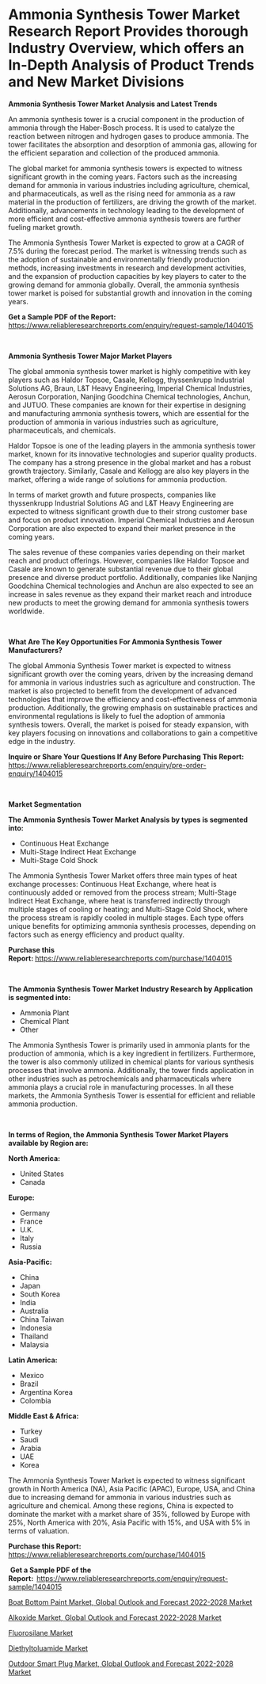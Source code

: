 <p><h1>Ammonia Synthesis Tower Market Research Report Provides thorough Industry Overview, which offers an In-Depth Analysis of Product Trends and New Market Divisions</h1></p><p><strong>Ammonia Synthesis Tower Market Analysis and Latest Trends</strong></p>
<p><p>An ammonia synthesis tower is a crucial component in the production of ammonia through the Haber-Bosch process. It is used to catalyze the reaction between nitrogen and hydrogen gases to produce ammonia. The tower facilitates the absorption and desorption of ammonia gas, allowing for the efficient separation and collection of the produced ammonia.</p><p>The global market for ammonia synthesis towers is expected to witness significant growth in the coming years. Factors such as the increasing demand for ammonia in various industries including agriculture, chemical, and pharmaceuticals, as well as the rising need for ammonia as a raw material in the production of fertilizers, are driving the growth of the market. Additionally, advancements in technology leading to the development of more efficient and cost-effective ammonia synthesis towers are further fueling market growth.</p><p>The Ammonia Synthesis Tower Market is expected to grow at a CAGR of 7.5% during the forecast period. The market is witnessing trends such as the adoption of sustainable and environmentally friendly production methods, increasing investments in research and development activities, and the expansion of production capacities by key players to cater to the growing demand for ammonia globally. Overall, the ammonia synthesis tower market is poised for substantial growth and innovation in the coming years.</p></p>
<p><strong>Get a Sample PDF of the Report:&nbsp;</strong> <a href="https://www.reliableresearchreports.com/enquiry/request-sample/1404015">https://www.reliableresearchreports.com/enquiry/request-sample/1404015</a></p>
<p>&nbsp;</p>
<p><strong>Ammonia Synthesis Tower Major Market Players</strong></p>
<p><p>The global ammonia synthesis tower market is highly competitive with key players such as Haldor Topsoe, Casale, Kellogg, thyssenkrupp Industrial Solutions AG, Braun, L&T Heavy Engineering, Imperial Chemical Industries, Aerosun Corporation, Nanjing Goodchina Chemical technologies, Anchun, and JUTUO. These companies are known for their expertise in designing and manufacturing ammonia synthesis towers, which are essential for the production of ammonia in various industries such as agriculture, pharmaceuticals, and chemicals.</p><p>Haldor Topsoe is one of the leading players in the ammonia synthesis tower market, known for its innovative technologies and superior quality products. The company has a strong presence in the global market and has a robust growth trajectory. Similarly, Casale and Kellogg are also key players in the market, offering a wide range of solutions for ammonia production.</p><p>In terms of market growth and future prospects, companies like thyssenkrupp Industrial Solutions AG and L&T Heavy Engineering are expected to witness significant growth due to their strong customer base and focus on product innovation. Imperial Chemical Industries and Aerosun Corporation are also expected to expand their market presence in the coming years.</p><p>The sales revenue of these companies varies depending on their market reach and product offerings. However, companies like Haldor Topsoe and Casale are known to generate substantial revenue due to their global presence and diverse product portfolio. Additionally, companies like Nanjing Goodchina Chemical technologies and Anchun are also expected to see an increase in sales revenue as they expand their market reach and introduce new products to meet the growing demand for ammonia synthesis towers worldwide.</p></p>
<p>&nbsp;</p>
<p><strong>What Are The Key Opportunities For Ammonia Synthesis Tower Manufacturers?</strong></p>
<p><p>The global Ammonia Synthesis Tower market is expected to witness significant growth over the coming years, driven by the increasing demand for ammonia in various industries such as agriculture and construction. The market is also projected to benefit from the development of advanced technologies that improve the efficiency and cost-effectiveness of ammonia production. Additionally, the growing emphasis on sustainable practices and environmental regulations is likely to fuel the adoption of ammonia synthesis towers. Overall, the market is poised for steady expansion, with key players focusing on innovations and collaborations to gain a competitive edge in the industry.</p></p>
<p><strong>Inquire or Share Your Questions If Any Before Purchasing This Report:</strong> <a href="https://www.reliableresearchreports.com/enquiry/pre-order-enquiry/1404015">https://www.reliableresearchreports.com/enquiry/pre-order-enquiry/1404015</a></p>
<p>&nbsp;</p>
<p><strong>Market Segmentation</strong></p>
<p><strong>The Ammonia Synthesis Tower Market Analysis by types is segmented into:</strong></p>
<p><ul><li>Continuous Heat Exchange</li><li>Multi-Stage Indirect Heat Exchange</li><li>Multi-Stage Cold Shock</li></ul></p>
<p><p>The Ammonia Synthesis Tower Market offers three main types of heat exchange processes: Continuous Heat Exchange, where heat is continuously added or removed from the process stream; Multi-Stage Indirect Heat Exchange, where heat is transferred indirectly through multiple stages of cooling or heating; and Multi-Stage Cold Shock, where the process stream is rapidly cooled in multiple stages. Each type offers unique benefits for optimizing ammonia synthesis processes, depending on factors such as energy efficiency and product quality.</p></p>
<p><strong>Purchase this Report:&nbsp;</strong><a href="https://www.reliableresearchreports.com/purchase/1404015">https://www.reliableresearchreports.com/purchase/1404015</a></p>
<p>&nbsp;</p>
<p><strong>The Ammonia Synthesis Tower Market Industry Research by Application is segmented into:</strong></p>
<p><ul><li>Ammonia Plant</li><li>Chemical Plant</li><li>Other</li></ul></p>
<p><p>The Ammonia Synthesis Tower is primarily used in ammonia plants for the production of ammonia, which is a key ingredient in fertilizers. Furthermore, the tower is also commonly utilized in chemical plants for various synthesis processes that involve ammonia. Additionally, the tower finds application in other industries such as petrochemicals and pharmaceuticals where ammonia plays a crucial role in manufacturing processes. In all these markets, the Ammonia Synthesis Tower is essential for efficient and reliable ammonia production.</p></p>
<p>&nbsp;</p>
<p><strong>In terms of Region, the Ammonia Synthesis Tower Market Players available by Region are:</strong></p>
<p>
    <p> <strong> North America: </strong>
        <ul>
            <li>United States</li>
            <li>Canada</li>
        </ul>
        </p> 
    <p> <strong> Europe: </strong>
        <ul>
            <li>Germany</li>
            <li>France</li>
            <li>U.K.</li>
            <li>Italy</li>
            <li>Russia</li>
        </ul>
        </p> 
    <p> <strong> Asia-Pacific: </strong>
        <ul>
            <li>China</li>
            <li>Japan</li>
            <li>South Korea</li>
            <li>India</li>
            <li>Australia</li>
            <li>China Taiwan</li>
            <li>Indonesia</li>
            <li>Thailand</li>
            <li>Malaysia</li>
        </ul>
        </p> 
    <p> <strong> Latin America: </strong>
        <ul>
            <li>Mexico</li>
            <li>Brazil</li>
            <li>Argentina Korea</li>
            <li>Colombia</li>
        </ul>
        </p> 
    <p> <strong> Middle East & Africa: </strong>
        <ul>
            <li>Turkey</li>
            <li>Saudi</li>
            <li>Arabia</li>
            <li>UAE</li>
            <li>Korea</li>
        </ul>
    </p>
    </p>
<p><p>The Ammonia Synthesis Tower Market is expected to witness significant growth in North America (NA), Asia Pacific (APAC), Europe, USA, and China due to increasing demand for ammonia in various industries such as agriculture and chemical. Among these regions, China is expected to dominate the market with a market share of 35%, followed by Europe with 25%, North America with 20%, Asia Pacific with 15%, and USA with 5% in terms of valuation.</p></p>
<p><strong>Purchase this Report: </strong><a href="https://www.reliableresearchreports.com/purchase/1404015">https://www.reliableresearchreports.com/purchase/1404015</a></p>
<p>&nbsp;<strong>Get a Sample PDF of the Report:&nbsp;&nbsp;</strong><a href="https://www.reliableresearchreports.com/enquiry/request-sample/1404015">https://www.reliableresearchreports.com/enquiry/request-sample/1404015</a></p>
<p><strong></strong></p>
<p><p><a href="https://frill-swim-3cd.notion.site/Boat-Bottom-Paint-Market-Global-Outlook-and-Forecast-2022-2028-Market-Size-Growth-Outlook-from-202-d8d45f4043eb4c7fbab14b9fcd508445">Boat Bottom Paint Market, Global Outlook and Forecast 2022-2028 Market</a></p><p><a href="https://cute-banjo-8ca.notion.site/Alkoxide-Market-Global-Outlook-and-Forecast-2022-2028-Market-Size-Market-Trends-and-Growth-Outloo-8d6fcae4bd884e648e0b7ef4e07ccc8a">Alkoxide Market, Global Outlook and Forecast 2022-2028 Market</a></p><p><a href="https://view.publitas.com/reportprime-1/fluorosilane-market-size-market-share-and-global-market-analysis-report-2024-2031/">Fluorosilane Market</a></p><p><a href="https://view.publitas.com/reportprime-1/diethyltoluamide-market-size-and-growth-market-segmentation-regional-and-country-breakdowns-and-market-trends-for-period-from-2024-2031/">Diethyltoluamide Market</a></p><p><a href="https://meowing-lemming-dd3.notion.site/Outdoor-Smart-Plug-Market-Global-Outlook-and-Forecast-2022-2028-Market-Size-Evaluating-its-Market--c7c81464d6734f1d809bd547b4c9f43c">Outdoor Smart Plug Market, Global Outlook and Forecast 2022-2028 Market</a></p></p>